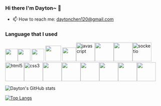 ### Hi there I'm Dayton~ 👋
- 📫 How to reach me: daytonchen120@gmail.com

### Language that I used
<div>
<img src="https://cdn.jsdelivr.net/gh/devicons/devicon/icons/express/express-original-wordmark.svg" height=40/><img src="https://cdn.jsdelivr.net/gh/devicons/devicon/icons/sequelize/sequelize-original.svg" height=40 />  <img src="https://cdn.jsdelivr.net/gh/devicons/devicon/icons/nodejs/nodejs-plain-wordmark.svg" height=40/> <img src="https://img.icons8.com/nolan/64/git.png" height=50/> <img src="https://img.icons8.com/color/48/000000/visual-studio-code-2019.png" height=44/><img src="https://cdn.jsdelivr.net/gh/devicons/devicon/icons/javascript/javascript-original.svg" alt="javascript" title="javascript" width="60" /><img src="https://cdn.jsdelivr.net/gh/devicons/devicon/icons/react/react-original-wordmark.svg" style="width:60px;" /><img src="https://cdn.jsdelivr.net/gh/devicons/devicon/icons/redux/redux-original.svg" style="width:60px;" /><img src="https://cdn.jsdelivr.net/gh/devicons/devicon/icons/socketio/socketio-original.svg" alt="socketio" title="socketio" width="60" /><img src="https://cdn.jsdelivr.net/gh/devicons/devicon/icons/html5/html5-original-wordmark.svg" alt="html5" title="html5" width="60" /><img src="https://cdn.jsdelivr.net/gh/devicons/devicon/icons/css3/css3-original-wordmark.svg" alt="css3" title="css3" width="60" /><img src="https://cdn.jsdelivr.net/gh/devicons/devicon/icons/python/python-original-wordmark.svg" style="width:60px;" /><img src="https://cdn.jsdelivr.net/gh/devicons/devicon/icons/flask/flask-original.svg" style="width:60px;" /><img src="https://cdn.jsdelivr.net/gh/devicons/devicon/icons/sqlalchemy/sqlalchemy-original.svg" style="width:60px;" /><img src="https://cdn.jsdelivr.net/gh/devicons/devicon/icons/docker/docker-plain-wordmark.svg" style="width:60px;" /><img src="https://cdn.jsdelivr.net/gh/devicons/devicon/icons/postgresql/postgresql-original-wordmark.svg" style="width:60px;" /><img src="https://cdn.jsdelivr.net/gh/devicons/devicon/icons/heroku/heroku-plain-wordmark.svg" style="width:60px;" />
</div>

![Dayton's GitHub stats](https://github-readme-stats.vercel.app/api?username=spursforever&count_private=true&show_icons=true&theme=gruvbox)

[![Top Langs](https://github-readme-stats.vercel.app/api/top-langs/?username=spursforever&layout=compact&theme=solarized-light)](https://github.com/spursforever/github-readme-stats)

<!--

	https://img.shields.io/badge/JavaScript-F7DF1E?style=for-the-badge&logo=javascript&logoColor=black
	https://img.shields.io/badge/React-20232A?style=for-the-badge&logo=react&logoColor=61DAFB
  	https://img.shields.io/badge/Redux-593D88?style=for-the-badge&logo=redux&logoColor=white
https://img.shields.io/badge/Flask-000000?style=for-the-badge&logo=flask&logoColor=white
https://img.shields.io/badge/Heroku-430098?style=for-the-badge&logo=heroku&logoColor=white

	https://img.shields.io/badge/sequelize-323330?style=for-the-badge&logo=sequelize&logoColor=blue
**spursforever/spursforever** is a ✨ _special_ ✨ repository because its `README.md` (this file) appears on your GitHub profile.

Here are some ideas to get you started:

- 🔭 I’m currently working on ...
- 🌱 I’m currently learning ...
- 👯 I’m looking to collaborate on ...
- 🤔 I’m looking for help with ...
- 💬 Ask me about ...
- 📫 How to reach me: ...
- 😄 Pronouns: ...
- ⚡ Fun fact: ...
-->
